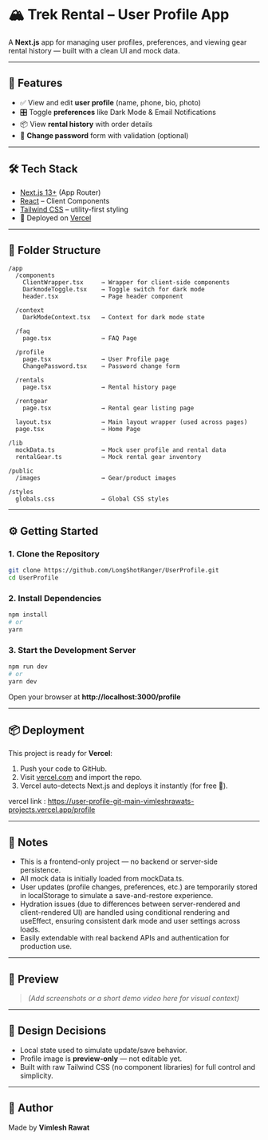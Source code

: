 # 🏔️ Trek Rental – User Profile App

A **Next.js** app for managing user profiles, preferences, and viewing gear rental history — built with a clean UI and mock data.

---

## 🚀 Features

- ✅ View and edit **user profile** (name, phone, bio, photo)
- 🎛️ Toggle **preferences** like Dark Mode & Email Notifications
- 📦 View **rental history** with order details
- 🔐 **Change password** form with validation (optional)

---

## 🛠️ Tech Stack

- [Next.js 13+](https://nextjs.org/) (App Router)
- [React](https://reactjs.org/) – Client Components
- [Tailwind CSS](https://tailwindcss.com/) – utility-first styling
- 🔗 Deployed on [Vercel](https://vercel.com/)

---

## 📁 Folder Structure

```
/app
  /components
    ClientWrapper.tsx     → Wrapper for client-side components
    DarkmodeToggle.tsx    → Toggle switch for dark mode
    header.tsx            → Page header component

  /context
    DarkModeContext.tsx   → Context for dark mode state

  /faq
    page.tsx              → FAQ Page

  /profile              
    page.tsx              → User Profile page
    ChangePassword.tsx    → Password change form

  /rentals
    page.tsx              → Rental history page

  /rentgear
    page.tsx              → Rental gear listing page

  layout.tsx              → Main layout wrapper (used across pages)
  page.tsx                → Home Page

/lib
  mockData.ts             → Mock user profile and rental data
  rentalGear.ts           → Mock rental gear inventory

/public
  /images                 → Gear/product images

/styles
  globals.css             → Global CSS styles
```

---

## ⚙️ Getting Started

### 1. Clone the Repository

```bash
git clone https://github.com/LongShotRanger/UserProfile.git
cd UserProfile
```

### 2. Install Dependencies

```bash
npm install
# or
yarn
```

### 3. Start the Development Server

```bash
npm run dev
# or
yarn dev
```

Open your browser at **http://localhost:3000/profile**

---

## 📦 Deployment

This project is ready for **Vercel**:

1. Push your code to GitHub.
2. Visit [vercel.com](https://vercel.com) and import the repo.
3. Vercel auto-detects Next.js and deploys it instantly (for free 🚀).

vercel link : https://user-profile-git-main-vimleshrawats-projects.vercel.app/profile

---

## 📌 Notes

- This is a frontend-only project — no backend or server-side persistence.
- All mock data is initially loaded from mockData.ts.
- User updates (profile changes, preferences, etc.) are temporarily stored in localStorage to simulate a save-and-restore experience.
- Hydration issues (due to differences between server-rendered and client-rendered UI) are handled using conditional rendering and useEffect, ensuring consistent dark mode and user settings across loads.
- Easily extendable with real backend APIs and authentication for production use.

---

## 📸 Preview

> _(Add screenshots or a short demo video here for visual context)_

---

## 🧠 Design Decisions

- Local state used to simulate update/save behavior.
- Profile image is **preview-only** — not editable yet.
- Built with raw Tailwind CSS (no component libraries) for full control and simplicity.

---

## 🙌 Author

Made by **Vimlesh Rawat**